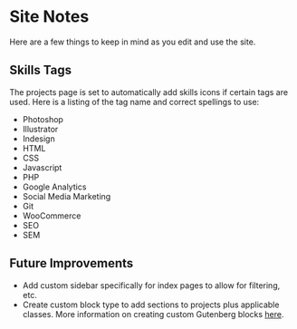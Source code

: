# Site Notes

Here are a few things to keep in mind as you edit and use the site.

## Skills Tags

The projects page is set to automatically add skills icons if certain tags are used. Here is a listing of the tag name and correct spellings to use:

* Photoshop
* Illustrator
* Indesign
* HTML
* CSS
* Javascript
* PHP
* Google Analytics
* Social Media Marketing
* Git
* WooCommerce
* SEO
* SEM

## Future Improvements

* Add custom sidebar specifically for index pages to allow for filtering, etc.
* Create custom block type to add sections to projects plus applicable classes. More information on creating custom Gutenberg blocks [here](https://wordpress.org/gutenberg/handbook/blocks/writing-your-first-block-type/).

